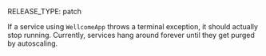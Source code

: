 RELEASE_TYPE: patch

If a service using `WellcomeApp` throws a terminal exception, it should actually stop running.
Currently, services hang around forever until they get purged by autoscaling.
